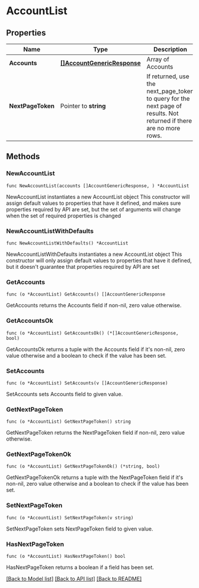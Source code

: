 # AccountList

## Properties

Name | Type | Description | Notes
------------ | ------------- | ------------- | -------------
**Accounts** | [**[]AccountGenericResponse**](AccountGenericResponse.md) | Array of Accounts | 
**NextPageToken** | Pointer to **string** | If returned, use the next_page_token to query for the next page of results. Not returned if there are no more rows. | [optional] 

## Methods

### NewAccountList

`func NewAccountList(accounts []AccountGenericResponse, ) *AccountList`

NewAccountList instantiates a new AccountList object
This constructor will assign default values to properties that have it defined,
and makes sure properties required by API are set, but the set of arguments
will change when the set of required properties is changed

### NewAccountListWithDefaults

`func NewAccountListWithDefaults() *AccountList`

NewAccountListWithDefaults instantiates a new AccountList object
This constructor will only assign default values to properties that have it defined,
but it doesn't guarantee that properties required by API are set

### GetAccounts

`func (o *AccountList) GetAccounts() []AccountGenericResponse`

GetAccounts returns the Accounts field if non-nil, zero value otherwise.

### GetAccountsOk

`func (o *AccountList) GetAccountsOk() (*[]AccountGenericResponse, bool)`

GetAccountsOk returns a tuple with the Accounts field if it's non-nil, zero value otherwise
and a boolean to check if the value has been set.

### SetAccounts

`func (o *AccountList) SetAccounts(v []AccountGenericResponse)`

SetAccounts sets Accounts field to given value.


### GetNextPageToken

`func (o *AccountList) GetNextPageToken() string`

GetNextPageToken returns the NextPageToken field if non-nil, zero value otherwise.

### GetNextPageTokenOk

`func (o *AccountList) GetNextPageTokenOk() (*string, bool)`

GetNextPageTokenOk returns a tuple with the NextPageToken field if it's non-nil, zero value otherwise
and a boolean to check if the value has been set.

### SetNextPageToken

`func (o *AccountList) SetNextPageToken(v string)`

SetNextPageToken sets NextPageToken field to given value.

### HasNextPageToken

`func (o *AccountList) HasNextPageToken() bool`

HasNextPageToken returns a boolean if a field has been set.


[[Back to Model list]](../../README.md#documentation-for-models) [[Back to API list]](../../README.md#documentation-for-api-endpoints) [[Back to README]](../../README.md)


